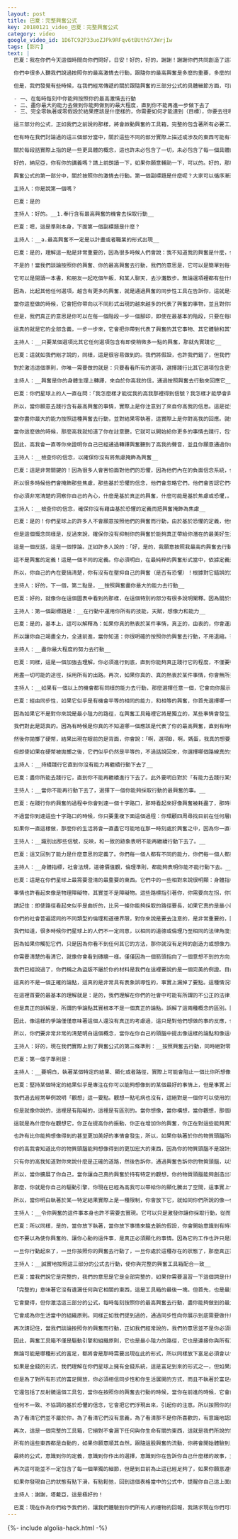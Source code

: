 ```yaml
---
layout: post
title: 巴夏：完整興奮公式
key: 20180121_video_巴夏：完整興奮公式
category: video
google_video_id: 1D6TC92P33uoZJPk9RFqv6tBUthSYJWrjIw
tags: [影片]
text: |
  巴夏：我在你們今天這個時間向你們問好，日安！好的，好的，謝謝！謝謝你們共同創造了這次互動！謝謝你們默許了這場傳訊！一直都是！我們很榮幸與你們每一個人和你們大家一起互動，並表達我們深深的謝意！我們將以我們取名叫做「完整興奮公式」的標題開始這場傳訊。

  你們中很多人聽我們說過按照你的最高激情去行動，跟隨你的最高興奮是多麼的重要，多麼的關鍵。我們從很多方面已探究過為什麼這個公式在生活中是那麼重要，因為興奮是你的真我、你的真實頻率的振動轉譯為你身體的振動。這也是你的物質身體轉譯來自高我的通訊，這就是當高我與你溝通時，是如何轉譯的。它被轉譯為這樣一種感覺，你們稱之為：興奮、創造力、愛、激情、喜悅。

  但是，我們發覺有些時候，在我們經常傳遞的關於跟隨興奮的三部分公式的具體細節方面，可能還有些誤解，有一點點不是那麼的清楚。興奮公式的三部分是：

  - 一、在每時每刻中你能夠按照你的最高激情去行動
  - 二、盡你最大的能力去做到你能夠做到的最大程度，直到你不能再進一步做下去了
  - 三、完全零執著或零假設於結果應該是什麼樣的，你需要如何才能達到（目標），你要去往哪裡，或者像這樣緊抓不放的具體的想法

  這三部分的公式，正如我們之前說的那樣，將會啟動興奮的工具箱，完整的包含著所有必要工具的工具箱。

  但有時在我們討論過的這三個部分當中，關於這些不同的部分實際上描述或涉及的東西可能有不同的解釋。因此，今天我們要挖掘的更深一點，更深入探究一點，並根據之前分發到你們手裡的講義來解釋。

  關於每段話實際上指的是一些更具體的概念，這也許未必包含了一切，未必包含了每一個具體的細節，但這將是一個良好的開端來有助於更多一點的澄清這個概念。

  好的，納尼亞，你有你的講義嗎？請上前朗讀一下，如果你願意輔助一下，可以的。好的，那麼

  興奮公式的第一部分中，關於按照你的激情去行動。第一個副標題是什麼呢？大家可以循序漸進去聽解。

  主持人：你是說第一個嗎？

  巴夏：是的

  主持人：好的。__1.奉行含有最高興奮的機會去採取行動__

  巴夏：嗯，這是準則本身，下面第一個副標題是什麼？

  主持人：__a.最高興奮不一定是以計畫或者職業的形式出現__

  巴夏：是的，理解這一點是非常重要的，因為很多時候人們會說：我不知道我的興奮是什麼，他們經常認為興奮必須是以一種確切的、可認出的形式出現。比如，某種終身的事業，長遠的計畫，或者伴隨著號角的吹響。

  不是的！當我們談論按照你的興奮、你的最高興奮去行動，我們的意思是，它可以是簡單到每一天中的每一時刻，你有許多可供你選擇的，能夠採取一些行動的選項，非常基本，非常簡單。

  它可以是閱讀一本書，和朋友一起吃個午飯，和某人聊天，去沙灘散步。無論選項裡都有些什麼選擇，即使在那個水平上只是比其他任何選項多了一點點的興奮，那麼這就是先行動的選項。

  因為，比起其他任何選項，越含有更多的興奮，就是通過興奮的同步性工具在告訴你，這就是在這些選項中應該如何行動的順序，包含了最有激情的選項，是最有能力被踐行的選項，是第一個要行動起來的選項。它可以是一步一步來，非常簡單！

  當你這麼做的時候，它會把你帶向以不同形式出現的越來越多的代表了興奮的事物，並且對你將會更加的顯而易見。

  但是，我們真正的意思是你可以在每一個階段一步一個腳印，即使在最基本的階段，只要在每時每刻按照最大的興奮，有著比其他興奮更大的那個興奮，你有最大的能力可以對此有所行動的那個興奮。

  這真的就是它的全部含義，一步一步來，它會把你帶到代表了興奮的其它事物、其它體驗和其它機會，這將會允許你以壯麗的方式來表達你的興奮。下一個副標題：

  主持人：__只要某個選項比其它任何選項包含有即使稍微多一點的興奮，那就先實踐它__

  巴夏：這就如我們剛才說的，同樣，這是很容易做到的。我們將假設，也許我們錯了，但我們會想當然認為你們今天都在這裡，是因為這樣做讓你們興奮。但是，當你離開今天這個傳訊、這個互動後，同樣，你將有許多的選項可供選擇。

  對於激活這個準則，你唯一需要做的就是：只要看看所有的選項，選擇踐行比其它選項包含更多興奮的那一個興奮去採取行動，即使它只是多了那麼一點點。這將會是你首先出現的線索和跡象。因為，等會我們會再次指出的工具之一就是興奮經由同步性，具有組織原則。它會很準確的向你展示：事情需要以什麼樣的順序去做，什麼時候要去做它們。因此，如果你做了任何不適宜那一天的事情，表示那一天並不需要去做那些事情。它真正地自動組織安排你的生活。下一個副標題：

  主持人：__興奮是你的身體生理上轉譯，來自於你高我的信，通過按照興奮去行動來回應它__

  巴夏：你們星球上的人一直在問：「我怎麼樣才能從我的高我那裡得到信號？我怎樣才能學會與我的高我進行溝通？我怎樣才能學會從中認出來自高我的信息？我不知道，這一定很難！」一點也不！那些最令你興奮的事情的感覺實際上是你高我的溝通信息的轉譯。

  所以，當你願意去踐行含有最高興奮的事情，實際上是你注意到了來自你高我的信息。這是從更高的位置、更廣闊的角度來指導你說：「現在做這個，接下來做這個」、「接下來做這個，這是對你最有效的順序」。

  當你盡你最大的能力按照這種興奮去行動，並對結果零執著，這實際上是你對高我的回應。就像這樣回應高我：「我很大聲清楚的聽到了你的話了」，所以，我會踐行它，我知道你在指引我。那時你通過行動來回應高我，因為你是物質的，所以必須採取行動來證明你的承諾，以接受來自高我的溝通。

  當你這麼做的時候，那麼高我就知道了你在註意聽，它就可以開始給你更多的事情去踐行，包含更多興奮的事情。但是如果你不注意，如果你沒有按照展示給你的，傳達給你的興奮而行動，為什麼要給你更多呢？那將會沒有意義。

  因此，高我會一直等你來證明你自己已經通過轉譯興奮聽到了高我的聲音，並且你願意通過你的行動來回應高我，那麼你就開始進行對話了。於是你打開了一個開端，於是你開始了一個勢頭，它將從那裡加速和擴展。下一個。

  主持人：__檢查你的信念，以確保你沒有將焦慮掩飾為興奮__

  巴夏：這是非常關鍵的！因為很多人會害怕面對他們的恐懼，因為他們內在的負面信念系統，他們認為他們將會遇到他們的恐懼，如果他們去探索這些東西。

  所以很多時候他們會掩飾那些焦慮，那些基於恐懼的信念，他們會忽略它們，他們會否認它們在那裡，它們不想探索它們（恐懼），不想承認它們在那裡。所以即使它們可能真的感到焦慮，他們可能會試圖避免去正視它或追究它，通過掩飾它或把它標示為「我的興奮」。

  你必須非常清楚的洞察你自己的內心，什麼是基於真正的興奮，什麼可能是基於焦慮或恐懼，。這絕對是至關重要的，就像是彼此相對的一樣。

  主持人：__檢查你的信念，確保你沒有藉由基於恐懼的定義而把興奮掩飾為焦慮__

  巴夏：是的！你們星球上的許多人不會願意按照他們的興奮而行動，由於基於恐懼的定義，他們害怕，認為會發生什麼，如果他們行動了，某些不好的事會發生或者會發生那樣的事，或者失去某些東西，或者某些人會嘲笑我，批判我，或者我不屬於那裡，大家都會離開我，和許多其它不同類型的基於恐懼的信念，如果你真的在按照你的興奮去行動。

  但是這個慨念同樣是，反過來說，確保你沒有抑制你的興奮於能夠真正帶給你潛在的最美好生活的事情。只是因為你有一個定義，這個定義實際上不是興奮的定義。

  這是一個反話，這是一個悖論。正如許多人說的：「好，是的，我願意按照我最高的興奮去行動。但是如果我這樣做了，我害怕會有不好的事情發生。」

  這不是興奮的定義！這是一個不同的定義。你必須明白，在最純粹的興奮形式當中，依據定義是不能包含任何實際上會創造一個負面體驗的事情。所以，如果你把一個潛在的負面體驗和興奮的想法聯繫起來，那麼你所創造的定義實際上不是興奮的真正定義。這是一種不同的定義，基於恐懼為根基的信念。

  所以，你自己的內在要搞清楚，你有沒有在壓抑自己的興奮（是否有恐懼）！根據對它錯誤的定義！根據附加了不屬於它那裡的負面定義！你們懂了嗎？沒有聽清⋯⋯（觀眾：是的），謝謝。然後下一個準則：

  主持人：好的，下一個，第二點是，__按照興奮盡你最大的能力去行動__

  巴夏：好的，就像你在這個圖表中看到的那樣，在這個特別的部分有很多說明闡釋。因為關於你們星球上不同的人有許多不同的解釋，關於盡你最大的能力去踐行實際上意味著什麼。下一個副標題是什麼？

  主持人：第一個副標題是：__在行動中運用你所有的技能，天賦，想像力和能力__

  巴夏：是的，基本上，這可以解釋為：如果你真的熱衷於某件事情，真正的，由衷的，你會運用你所有用的一切手段，你會無所畏忌的讓自己去表達，去行動，去學習，去模仿，去效仿，去借鑑，每一個技能都將被帶到最前線。你擁有的每一種能力都將在你的生活中被找到、被利用和被應用，以匹配你所說的你熱衷於此，和充滿激情的頻率。

  所以讓你自己竭盡全力，全速前進，當你知道：你很明確的按照你的興奮去行動，不用退縮。否則，你就沒有真正的承諾，你就不是真正的在向高我證明：證明這是一個完整的承諾，證明你真的相信這個頻率或者這個機會、這個入口代表了你的激情！盡你最大的可能性使用你擁有的每一種技能，它會極大的加速你。下一個：

  主持人：__盡你最大程度的努力去行動__

  巴夏：同樣，這是一個加強去理解。你必須進行到底，直到你能夠真正踐行它的程度，不僅要帶著所有的技能，而且盡你所能去行動，直到你不能採取進一步的行動了為止。

  用盡一切可能的途徑，採用所有的出路。再次，如果你真的、真的熱衷於某件事情，你會無所畏懼，它會成為你的動力，你會去尋找你能夠採取的每一個角落和縫隙，每一個入口，每一個窗口，每一條道路，只要你能夠儘量去做，直到你的現實，通過同步性向你展示出完全沒有別的可以讓你去做的事情了。下一個：

  主持人：__如果有一個以上的機會都有同樣的能力去行動，那麼選擇任意一個，它會向你展示是否應該繼續在這條道路__

  巴夏：經由同步性，如果它似乎是有機會平等的相同的能力，和相等的興奮，你首先選擇哪一個真的並不重要，你不妨就拋個硬幣決定吧！

  因為如果它不是對你來說是最小阻力的路徑，在興奮工具箱裡它將是獨立的，某些事情會發生，同步性會向你證明那不一定是對你最有用的選擇，這種反射能力是被自動內置到每一個你踐行的機會之中的，如果它是來自你最高的興奮，正被你以你最大的能力去踐行它，那麼就用硬幣選擇吧。

  我們對此是認真的。因為有時候是你真的不知道哪一個應該是代表了你的最高興奮，直到有時候你真的拋了一個硬幣。你也許會認為它們是平等的，但有時當你準備要拋硬幣時，你說：「好吧，如果硬幣正面朝上，我會選擇選項A；如果它背面朝上，我會選擇選項B。」

  然後你拋擲了硬幣，結果出現在眼前的是背面，你會說：「啊，選項B，啊，媽蛋，我真的想要選項A」，你會在拋擲硬幣中向自己揭示到底哪一個選項是真正含有更多的興奮。

  但即使如果在硬幣被拋擲之後，它們似乎仍然是平等的，不過話說回來，你選擇哪個路線真的並不重要，因為如果它不是最小阻力的路徑，如果在當時那條道路不是最能夠服務於你的，它會含有它所需要包含的東西以此反映給你，你需要選擇其它的路線。因為這是一個自動導航系統。它是一個自動的自我延續、自我導航、自我校正的系統，它含有你所需要的一切。所以，你也可以像這樣去使用它！下一個：

  主持人：__持續踐行它直到你沒有能力再繼續行動下去了__

  巴夏：盡你所能去踐行它，直到你不能再繼續進行下去了。此外要明白對於「有能力去踐行某些事情」是什麼意思？這就是我們要探究進入其它一些定義的地方，在這部分當中，在你們星球上人們的頭腦裡，關於有能力去踐行某些事情有著許多不同的理解，所以讓我們繼續澄清。

  主持人：__當你不能再行動下去了，選擇下一個你能夠採取行動的最興奮的事。__

  巴夏：在踐行你的興奮的過程中你會到達一個十字路口，那時看起來好像興奮被耗盡了，那時看起來似乎沒有別的你可以做的了，你已經用盡你所能了。

  不過當你到達這些十字路口的時候，你只要重複下面這個過程：你環顧四周尋找目前在任何層面當中對你可用的選項，你僅僅踐行比起其他選項包含更多興奮的那一個選項，你保持不斷重複這個過程一遍又一遍，反覆，再三再四。

  如果你一直這樣做，那麼你的生活將會一直盡它可能地在那一時刻處於興奮之中，因為你一直在選擇比起其它包含更多興奮的事情。你只要繼續這樣做。為什麼呢？因為你沒有給自己其它的選擇，沒有理由去選擇任何其它的選項，這就是為什麼。這正如它所需要的那麼簡單。然後？

  主持人：__識別出那些信號，反映，和一致的跡象表明不能再繼續行動下去了。__

  巴夏：這又回到了能力是什麼意思的定義了。你們每一個人都有不同的能力，你們每一個人都與集體有著不同的關係，你們每一個人都有著不同的做事方式。因此，對你有用的東西未必適合別人，反之亦然。所以你必須真正的意識到你的能力是什麼，在你現實中發生的同步性會向你展示：你事實上能夠做什麼，不能夠做什麼。然後？

  主持人：__身體指標，社會法規，道德價值觀，倫理準則，都能夠表明你能不能行動下去。__

  巴夏：這是在你們星球上最需要澄清的最重要的東西。它們中的一些相對來說很明顯：身體指標。如果由於不論什麼原因，你身體上真的不能踐行某些事情，那麼這意味著你不能夠踐行它了，這就不亞於是一個十字路口了。它無異於就像一個箭頭指向另一個方向，並說：「這個方向上你不能去踐行了，這不是最小阻力的路徑。」所以請不要站在那裡，把你的頭撞向磚牆上，向左轉、向右轉、到處走走、做點別的事情，選擇另一個讓你興奮的事情。

  事情也許看起來像是物理障礙物，其實並不是障礙物。這些路標指引著你，你需要向左拐，你需要向右拐，此時此地你需要轉過身來，這實際上會是最小阻力的路徑。

  請記住：即使路徑看起來似乎是曲折的，比另一條你能夠採取的路徑要長，如果它真的是最小阻力的路徑，實際上它也將是最快的路徑。因為如果另一條不是最小阻力的路徑，它可能看起來更短，它會花你更長的時間去走那條路。所以不要害怕曲折的道路，如果這是你真正的道路，它實際上會你順其自然走得更加的容易。

  你們的社會普遍認同的不同類型的倫理和道德界限，對你來說是要去注意的，是非常重要的，因為你同意成為這個社會的一部分。

  我們知道，很多時候你們星球上的人們不一定同意，以相同的道德或倫理乃至相同的法律角度去看待同樣的事情。但是要理解的是如果你是社會的一部分，社會普遍同意了這些東西都是為了這個社會的普遍利益而存在的，那麼你必須非常非常清楚的弄明白為什麼你會這麼想。如果有違背道德律令、倫理架構或者成為法律制度的法律標準，弄明白這些是很重要的。

  因為如果你觸犯它們，只是因為你看不到任何其它的方法，那你就沒有足夠的創造力或想像力。要理解的是，你同意你自己成為社會的一份子，如果你不贊同某些法律或者道德倫理標準，那麼你完全有權利在你們的社會中以任何方式發揮作用來改變它們。但是只是違反它們並不能改變它們的方式，法律或道德準則的存在是一個信號和一種跡象表明你沒有能力朝那個方向前進。

  你需要清楚的看清它，就像你會看到磚牆一樣。僅僅因為一個箭頭指向了一個意想不到的方向，這實際上是代表了最小阻力的路徑。關於這一點讓我們再加上一個我們已經覺察到的例子，因為這種特別的想法在你們現在的社會中，一直爭論了相當長的一段時間，具體來說，我們將引用所謂的版權法的例子，因為這似乎是在你們的社會當中是一個滋生犯罪溫床的話題。

  我們已經說過了，你們稱之為盜版不屬於你的材料是我們在這裡要說的是一個完美的例證。目前在你們社會中有一些人又冒了出來，你們可能會統稱為反駁遵守著作權法這個觀念的人。他們會說：「但是我們真的不應該去遵循那些在社會中各種各樣的法律。舉一個例子來說，奴隸制是合法的，我們應該遵循這些法律嗎？」

  這真的不是一個正確的論點，這真的是非常具有表象誤導性的，事實上漏掉了要點。這種情況和你們所謂的版權法之間的區別是，不是蘋果和橘子的區別，而是蘋果和西蘭花的區別，這是兩個完全不同的概念。

  在這裡首要的最基本的理解就是：是的，我們理解在你們的社會中可能有所謂的不公正的法律，也許會有人抵制這些法律，反對它們，用各種各樣的方法去反抗來改變它們。有時候，非暴力不合作運動也是你可以採用的方式之一。

  但是真正的誤解是，所謂的爭論點其實根本不是一個真正的論點。誤解了這兩種概念的區別。因為你們所稱為的奴隸制是為了剝奪人們的權利；版權法旨在保護人們的權利，這就是區別。

  因此，像這樣的爭論僅僅意味著這個人還沒有真正的考慮過，這只是對他們想做的事的反應，你們稱之為膝跳反應。他們只是在他們的腦海裡創造了一個藉口，或者一個理由來打破那些實際上對社會有益的法律，那些實際上是公正的法律。

  所以，你們要非常非常的清楚明白這個概念，當你在你自己的頭腦中提出像這樣的論點和像這樣的理由的時候，要弄清楚至於他們是否真的相關或者你是否在非常基本的層面上，實際上還沒有領會問題的要點。下一個原則：

  主持人：好的，現在我們實際上到了興奮公式的第三條準則：__按照興奮去行動，同時絕對零執著或零假設於任何特定的結果__

  巴夏：第一個子準則是：

  主持人：__要明白，執著某個特定的結果、顯化或者路徑，實際上可能會阻止一個比你所想像的要更好的顯化__

  巴夏：堅持某個特定的結果似乎是專注在你可以能夠想像到的某個最好的事情上，但是事實上這其實是一個限制。

  我們過去經常舉例說明「觀想」這一要點。觀想一點毛病也沒有，這絕對是一個你可以使用的技巧工具，去想像、去展望你會非常樂意去體驗的，你很興奮於去體驗的一個現實，在完全沒有問題。這也內有違背你真正的振動。

  但是就像你說的，這裡是有阻礙的，這裡是有區別的。當你想像，當你構想，當你觀想，那個所謂的理想的結果，那個理想的現實，當你在那個畫面中，在那個觀想中看到你自己，你對你看到的畫面感到很興奮，不是嗎？⋯⋯哈囉？（觀眾：是的）好吧

  這就是為什麼你在觀想它，你正在提高你的振動，你正在增加你的興奮，你正在對這些能夠真實顯化的可能性感到興奮。「喔，夥計，這樣極好不過了吧？難道這樣不是很美妙嗎？那不是在我生命中最有可能發生的事情嗎？」好吧，也許不是呢？

  也許有比你能夠想像得到的甚至更加美好的事情會發生，所以，如果你執著於你的物質頭腦所創建的畫面，你怎麼知道你沒有限制了自己更好的東西。

  你的高我會知道比你的物質頭腦能夠想像得到的更加宏大的東西，因為你的物質頭腦不是設計去懂得某事實際上需要如何去發生。你的物質頭腦只是為了瞭解到在體驗中發生了什麼？現在發生了什麼？現在顯化了什麼？

  只有你的高我知道對你來說什麼是正確的道路，然後告訴你，通過興奮告訴你的物質頭腦，以致物質頭腦也能夠知道它。但是，物質頭腦沒有這個能力，它不是設計來去知道事情真正到底需要如何去展開的，但是你的高我知道這些。

  所以，當你擴展了你自己，當你讓自己真的興奮於持有特定的觀想，你的物質頭腦能夠創造出可視化畫面，你感到興奮到了極點，完全放下畫面，零執著、零假設於它必須看起來那樣，它必須以那樣的方式發生，你必須以那樣的方式到達，或者任何具體的關於它實際上必須是如何才能變成現實的，完全放下執著，但是，保持住興奮的存在狀態的振動！

  那麼，你就是你自己的驅動引擎，你現在已經為高我可以帶給你的顯化騰出了空間，這事實上代表了那種興奮的狀態，這或許是比你的物質頭腦能夠想像到的更加宏大和廣闊。

  所以，當你明白執著於某一特定結果實際上是一種限制，你會放下它，就如同你們所說的像一個棘手的問題，或者也許你們中的一些人會像燙手的山芋一樣扔掉它。下一個：

  主持人：__令你興奮的這件事本身也許不需要去實現。它可以只是激發你讓你採取行動，從而為了創造一個得以讓事情真正需要顯化的存在狀態__

  巴夏：所以同樣，是的，當你放下執著，當你放下事情來龍去脈的假設，你會開始意識到有時事情會讓你興奮，但並不是你所想的原因。如果你緊緊抓住某些信念，使你抗拒朝某個方向前進，某個你可能真的需要進入的方向，某些事情也許會出其不意地同步性地發生在你的生活當中，這會讓你朝著那個方向前進。因為它看起來如此的令人興奮，你只是無法抗拒它。

  但不要以為使你興奮的、讓你心動的這件事，是真正必須顯化的事情。因為它的工作也許只是讓你不要閒坐著，起來幹事，也許這就是它的工作。

  一旦你行動起來了，一旦你按照你的興奮去行動了，一旦你處於這種存在的狀態了，那麼真正需要去行動的事情，也許真的需要顯化的事情就可以作為一個機會和境遇突然出現在你的面前。但是永遠不要假設實際上肯定會突然發生什麼。它可以只是一個激起你，讓你開始行動的事情，所以你會有動力去利用你生命中真正需要顯化的事情。

  主持人：__誠實地按照這三部分的公式去行動，使你與完整的興奮工具箱配合一致__

  巴夏：當我們說它是完整的，我們的意思是它是全部完整的，如果你需要溫習一下這個詞是什麼意思，請查閱你的基礎詞典。

  「完整的」意味著它沒有遺漏任何與它相關的東西，這是工具箱的最後一塊。但首先，也是最重要的一點：請記住工具箱是自動的，是自我導航的，自我延續的，它一直完美無缺地運作著。

  它會變得，但你激活這三部分的公式，每時每刻按照你的最高興奮去行動，盡你能夠做到的最大的努力，同時對結果零執著，或者你如何才能到那一步，某一套方法，或者任何像這樣的東西，那麼你就可以激活工具箱，讓它以積極的方式來為你工作，這個工具箱就會成為驅動引擎，這是第一個帶你穿越人生、加速你的工具。

  它會成為你生活當中的組織原則。同樣正如我們提到過的，通過同步性向你展示到底需要做什麼，什麼時候和以什麼樣的順序。當一天結束的時候，不管什麼東西還沒有完成，當你對疲倦和要睡覺感到興奮，這也是一種興奮。那麼在這一天它就不需要被完成，因為興奮工具箱不過是組織原則，它確切的知道如何完美的填滿你的一天。

  再次請記住，當我們談論按照你的興奮而行動，正如我們經常說的，我們的意思並不是你必須頭髮著火，上躥下跳，興奮可以是一種平衡的和平感，它可以是一個非常放鬆的冥想狀態來表達你的興奮。你不必在房間裡跑來跑去，大喜若狂，然後說：「我很興奮啊，看看我，我超級興奮呀！」

  因此，興奮工具箱不僅是驅動引擎和組織原則，它也是最小阻力的路徑，它也是連接你與所有其它興奮的表達。即使表面上它們看起來是不相關的，但是興奮會告訴你它們是關聯的，這也是在你的生命中給予你所需要的支持，以一切方法和各種形式出現的幫助支持。

  無論可能是哪種形式的富足，都將會是那時需要出現在此的形式，所以同樣放下富足必須會以什麼形式到來的執著。因為你也不知道什麼樣的形式可以真正的最好地服務於你。

  如果是金錢的形式，我們理解在你們星球上擁有金錢系統，這是富足到來的形式之一，但如果那不是最小阻力的路徑，另一種形式的富足可能會突然出現，例如簡單地被餽贈某些東西，這也是富足的一種形式。

  但是為了對所有形式的富足開放，你必須相信同步性和你生活展開的方式，而且不執著於富足必須以某種形式到來，又一次自相矛盾的是，這是關閉了所有其他形式的富足可以真正到達你、通向你的大門。

  它還包括了反射鏡這個工具包，當你在按照你的興奮去行動的時候，當你在前進的時候，它會向你揭示，通過把它們帶上表面來引起你的注意，它直截了當的向你揭示，任何可能在你的潛意識或無意識思想中與你的真實振動不一致的事物。

  任何不一致、不協調的基於恐懼的信念，它會把它們浮現出來，引起你的注意。所以按照你的興奮而行動的時候，突然升起了其中一個基於恐懼的信念，不要把它看成是某些事情出了問題，這正是需要發生的。因為你需要意識到這些事情，你需要有意識的識別出這些負面的信念。

  為了看清它們並不屬於你，為了看清它們沒有意義，為了看清那不是你所喜歡的，有意識地認識到這不是你所偏好的選擇，一旦你放下這些，那麼你會添加它的能量到你的興奮之中，你將繼續從那裡擴展。

  再次，這是一個完整的工具箱，它絕對不會漏下任何與你生命有關的東西，這就是我們所說的完整性。它將包含你所需要的一切，在完美的時機，在完美的地點，你會同步性地發現自己，你剛好在你需要的地方，在你需要的時候，和你需要一起的人，做你需要做的事情。

  所有的這些東西都是自動的，如果你願意順其自然，跟隨這股興奮的流動，你將會開始體驗到，越來越多的像這樣的同步性，生活將變得更加的狂喜，生活將變得更加的輕鬆，生活將變得更加的快樂，生活將變得更加的具有創造性，生活將變得更加的有愛，生活將變得更加能夠覺察到你是誰？你是什麼？「認識自己（Know Thyself）」，這些都最終歸結於「認識自己」。

  最終的公式，意識到你的定義，意識到你作出的選擇，意識到你在告訴你自己什麼樣的故事，並且身體力行，選擇一個你更喜歡的故事來替代它。

  再次這可能並不一定包含了每一個單獨的細節，但是到目前為止這已經足夠了，如果你願意遵循這些指導原則，並讓你自己非常有效的學會這些指導原則，讓這些原則、子原則成為你自己的公式，並且提醒你自己。

  如果你發現自己的狀態有點下滑，有點鬆弛，回到這個表格當中的公式中，提醒你自己這上面的細節，這上面的精確定義，然後就繼續前進吧，這聽起來有趣嗎？（觀眾：是的）好的，謝謝你的協助，納尼亞！

  主持人：謝謝，塔戴亞，這是極好的！

  巴夏：現在作為你們給予我們的，讓我們體驗到你們所有人的禮物的回報，我請求現在你們可以以什麼樣的方式來為你們服務。
---
```


{%- include algolia-hack.html -%}
